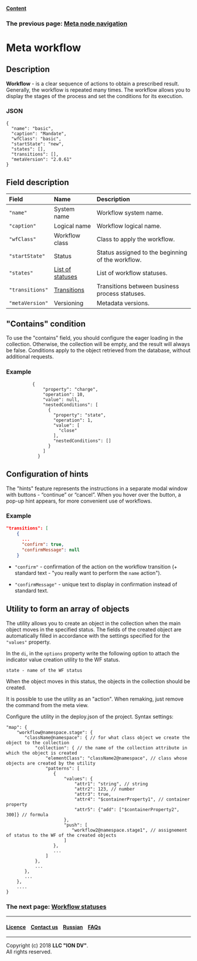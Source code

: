 #### [Content](/docs/en/index.md)

### The previous page: [Meta node navigation](docs/en/2_system_description/metadata_structure/meta_navigation/navigation_nodes.md) 

# Meta workflow

## Description

**Workflow** - is a clear sequence of actions to obtain a prescribed result. Generally, the workflow is repeated many times. The workflow allows you to display the stages of the process and set the conditions for its execution.

### JSON

```
{
  "name": "basic",
  "caption": "Mandate",
  "wfClass": "basic",
  "startState": "new",
  "states": [],
  "transitions": [],
  "metaVersion": "2.0.61"
}
```

## Field description

| Field | Name |Description  |
|:-----|:-------|:-----------|
|`"name"`| System name  | Workflow system name.|
|`"caption"`| Logical name   | Workflow logical name.|
|`"wfClass"`| Workflow class | Class to apply the workflow.|
|`"startState"`| Status   | Status assigned to the beginning of the workflow.|
|`"states"`|  [List of statuses](/docs/en/2_system_description/metadata_structure/meta_workflows/status_wf.md) | List of workflow statuses. |
|`"transitions"`|  [Transitions](/docs/en/2_system_description/metadata_structure/meta_workflows/transitions_wf.md)  | Transitions between  business process statuses. |
|`"metaVersion"`|  Versioning | Metadata versions.

## "Сontains" condition

To use the "contains" field, you should configure the eager loading in the collection. Otherwise, the collection will be empty, and the result will always be false. Conditions apply to the object retrieved from the database, without additional requests.

### Example

```
          {
              "property": "charge",
              "operation": 10,
              "value": null,
              "nestedConditions": [
                {
                  "property": "state",
                  "operation": 1,
                  "value": [
                    "close"
                  ],
                  "nestedConditions": []
                }
              ]
            }
```

## Configuration of hints

The "hints" feature represents the instructions in a separate modal window with buttons - “continue” or “cancel”. When you hover over the button, a pop-up hint appears, for more convenient use of workflows.

### Example

```json
"transitions": [
    {
      ...
      "confirm": true,
      "confirmMessage": null
    }
```

* `"confirm"` - confirmation of the action on the workflow transition (+ standard text - "you really want to perform the `name` action").

* `"confirmMessage"` - unique text to display in confirmation instead of standard text.

## Utility to form an array of objects

The utility allows you to create an object in the collection when the main object moves in the specified status. The fields of the created object are automatically filled in accordance with the settings specified for the `"values"` property.

In the `di`, in the `options` property write the following option to attach the indicator value creation utility to the WF status. 

```
state - name of the WF status
```
When the object moves in this status, the objects in the collection should be created. 

It is possible to use the utility as an "action". When remaking, just remove the command from the meta view.

Configure the utility in the deploy.json of the project. Syntax settings:

```
"map": {
    "workflow@namespace.stage": {
       "className@namespace": { // for what class object we create the object to the collection
           "collection": { // the name of the collection attribute in which the object is created
               "elementClass": "className2@namespace", // class whose objects are created by the utility
               "patterns": [
                  {
                      "values": {
                          "attr1": "string", // string
                          "attr2": 123, // number
                          "attr3": true,
                          "attr4": "$containerProperty1", // container property
                          "attr5": {"add": ["$containerProperty2", 300]} // formula
                      },
                      "push": [
                         "workflow2@namespace.stage1", // assignement of status to the WF of the created objects
                      ]
                  },
                  ...
               ]
           },
           ...
       },
       ...
    },
    ....
}
```

### The next page: [Workflow statuses](/docs/en/2_system_description/metadata_structure/meta_workflows/status_wf.md)

--------------------------------------------------------------------------  


 #### [Licence](/LICENCE.md) &ensp;  [Contact us](https://iondv.com) &ensp;  [Russian](/docs/ru/2_system_description/metadata_structure/meta_workflows/meta_workflows.md)   &ensp; [FAQs](/faqs.md)          



--------------------------------------------------------------------------  

Copyright (c) 2018 **LLC "ION DV"**.  
All rights reserved. 
